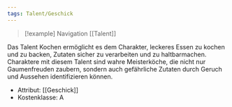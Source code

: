 ```yaml
---
tags: Talent/Geschick
---
```

> [!example] Navigation 
>  [[Talent]]

Das Talent Kochen ermöglicht es dem Charakter, leckeres Essen zu kochen und zu backen, Zutaten sicher zu verarbeiten und zu haltbarmachen. Charaktere mit diesem Talent sind wahre Meisterköche, die nicht nur Gaumenfreuden zaubern, sondern auch gefährliche Zutaten durch Geruch und Aussehen identifizieren können.

- Attribut: [[Geschick]]
- Kostenklasse: A